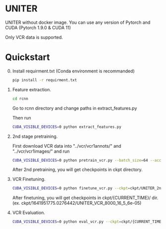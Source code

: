 # UNITER
UNITER without docker image. You can use any version of Pytorch and CUDA (Pytorch 1.9.0 & CUDA 11)

Only VCR data is supported.

# Quickstart
0. Install requirment.txt (Conda environment is recommanded)
    ```bash
    pip install -r requirment.txt
    ```
1. Feature extraction.
    ```bash
    cd rcnn
    ```
    Go to rcnn directory and change paths in extract_features.py

    Then run
    ```bash
    CUDA_VISIBLE_DEVICES=0 python extract_features.py
    ```

2. 2nd stage pretraining.

    First download VCR data into
    "../vcr/vcr1annots/" and "../vcr/vcr1images/"
    and run
    ```bash
    CUDA_VISIBLE_DEVICES=0 python pretrain_vcr.py --batch_size=64 --accum_steps=4
    ```
    After 2nd pretraining, you will get checkpoints in ckpt directory.

3. VCR Finetuning.
    ```bash
    CUDA_VISIBLE_DEVICES=0 python finetune_vcr.py --ckpt=ckpt/UNITER_2nd_45000_64_4 --batch_size=16 --accum_steps=5 --train_step=8000
    ```
    After finetuning, you will get checkpoints in ckpt/{CURRENT_TIME}/ dir. (ex. ckpt/1641951775.0276442/UNITER_VCR_8000_16_5_6e-05)

4. VCR Evaluation.
    ```bash
    CUDA_VISIBLE_DEVICES=0 python eval_vcr.py --ckpt=ckpt/{CURRENT_TIME}/UNITER_VCR_8000_16_5_6e-05 --data_type=val --config=config/uniter-base_vcr.json
    ```
